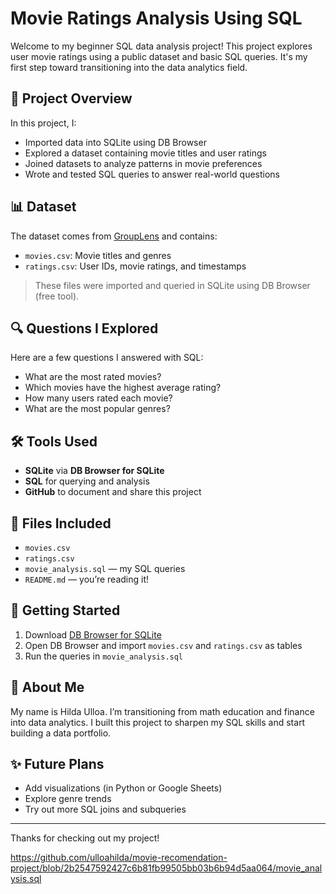 # Movie Ratings Analysis Using SQL

Welcome to my beginner SQL data analysis project! This project explores user movie ratings using a public dataset and basic SQL queries. It's my first step toward transitioning into the data analytics field.

## 📁 Project Overview

In this project, I:
- Imported data into SQLite using DB Browser
- Explored a dataset containing movie titles and user ratings
- Joined datasets to analyze patterns in movie preferences
- Wrote and tested SQL queries to answer real-world questions

## 📊 Dataset

The dataset comes from [GroupLens](https://grouplens.org/datasets/movielens/) and contains:

- `movies.csv`: Movie titles and genres
- `ratings.csv`: User IDs, movie ratings, and timestamps

> These files were imported and queried in SQLite using DB Browser (free tool).

## 🔍 Questions I Explored

Here are a few questions I answered with SQL:

- What are the most rated movies?
- Which movies have the highest average rating?
- How many users rated each movie?
- What are the most popular genres?

## 🛠️ Tools Used

- **SQLite** via **DB Browser for SQLite**  
- **SQL** for querying and analysis  
- **GitHub** to document and share this project

## 📁 Files Included

- `movies.csv`
- `ratings.csv`
- `movie_analysis.sql` — my SQL queries
- `README.md` — you’re reading it!

## 🚀 Getting Started

1. Download [DB Browser for SQLite](https://sqlitebrowser.org/)
2. Open DB Browser and import `movies.csv` and `ratings.csv` as tables
3. Run the queries in `movie_analysis.sql`

## 🙋 About Me

My name is Hilda Ulloa. I’m transitioning from math education and finance into data analytics. I built this project to sharpen my SQL skills and start building a data portfolio.

## ✨ Future Plans

- Add visualizations (in Python or Google Sheets)
- Explore genre trends
- Try out more SQL joins and subqueries

---

Thanks for checking out my project!

https://github.com/ulloahilda/movie-recomendation-project/blob/2b2547592427c6b81fb99505bb03b6b94d5aa064/movie_analysis.sql
